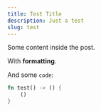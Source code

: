 ```yaml
---
title: Test Title
description: Just a test
slug: test
---
```


Some content inside the post.

With **formatting**.

And some `code`:
```rust
fn test() -> () {
    ()
}
```
